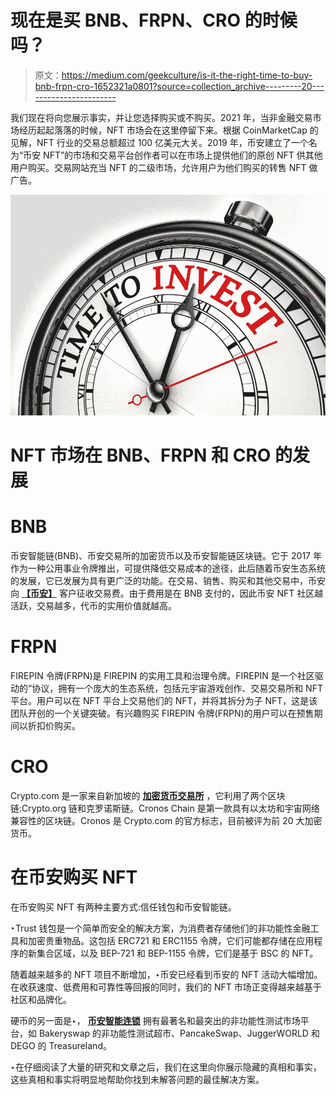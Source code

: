 # 现在是买 BNB、FRPN、CRO 的时候吗？

> 原文：<https://medium.com/geekculture/is-it-the-right-time-to-buy-bnb-frpn-cro-1652321a0801?source=collection_archive---------20----------------------->

我们现在将向您展示事实，并让您选择购买或不购买。2021 年，当非金融交易市场经历起起落落的时候，NFT 市场会在这里停留下来。根据 CoinMarketCap 的见解，NFT 行业的交易总额超过 100 亿美元大关。2019 年，币安建立了一个名为“币安 NFT”的市场和交易平台创作者可以在市场上提供他们的原创 NFT 供其他用户购买。交易网站充当 NFT 的二级市场，允许用户为他们购买的转售 NFT 做广告。

![](img/f83a1a2553da3da04718354c81ea75d9.png)

# **NFT 市场在 BNB、FRPN 和 CRO 的发展**

# **BNB**

币安智能链(BNB)、币安交易所的加密货币以及币安智能链区块链。它于 2017 年作为一种公用事业令牌推出，可提供降低交易成本的途径，此后随着币安生态系统的发展，它已发展为具有更广泛的功能。在交易、销售、购买和其他交易中，币安向 [**【币安】**](https://www.infiniteblocktech.com/binance-nft-marketplace?utm_source=medium&utm_medium=guestblog&utm_campaign=vigneshraju) 客户征收交易费。由于费用是在 BNB 支付的，因此币安 NFT 社区越活跃，交易越多，代币的实用价值就越高。

# **FRPN**

FIREPIN 令牌(FRPN)是 FIREPIN 的实用工具和治理令牌。FIREPIN 是一个社区驱动的“协议，拥有一个庞大的生态系统，包括元宇宙游戏创作、交易交易所和 NFT 平台。用户可以在 NFT 平台上交易他们的 NFT，并将其拆分为子 NFT，这是该团队开创的一个关键突破。有兴趣购买 FIREPIN 令牌(FRPN)的用户可以在预售期间以折扣价购买。

# **CRO**

Crypto.com 是一家来自新加坡的 [**加密货币交易所**](https://www.infiniteblocktech.com/cryptocurrency-exchange-software?utm_source=medium&utm_medium=guestblog&utm_campaign=vigneshraju) ，它利用了两个区块链:Crypto.org 链和克罗诺斯链。Cronos Chain 是第一款具有以太坊和宇宙网络兼容性的区块链。Cronos 是 Crypto.com 的官方标志，目前被评为前 20 大加密货币。

# **在币安购买 NFT**

在币安购买 NFT 有两种主要方式:信任钱包和币安智能链。

‣Trust 钱包是一个简单而安全的解决方案，为消费者存储他们的非功能性金融工具和加密贵重物品。这包括 ERC721 和 ERC1155 令牌，它们可能都存储在应用程序的新集合区域，以及 BEP-721 和 BEP-1155 令牌，它们是基于 BSC 的 NFT。

随着越来越多的 NFT 项目不断增加，‣币安已经看到币安的 NFT 活动大幅增加。在收获速度、低费用和可靠性等回报的同时，我们的 NFT 市场正变得越来越基于社区和品牌化。

硬币的另一面是‣， [**币安智能连锁**](https://www.infiniteblocktech.com/binance-smart-chain?utm_source=medium&utm_medium=guestblog&utm_campaign=vigneshraju) 拥有最著名和最突出的非功能性测试市场平台，如 Bakeryswap 的非功能性测试超市、PancakeSwap、JuggerWORLD 和 DEGO 的 Treasureland。

‣在仔细阅读了大量的研究和文章之后，我们在这里向你展示隐藏的真相和事实，这些真相和事实将明显地帮助你找到未解答问题的最佳解决方案。